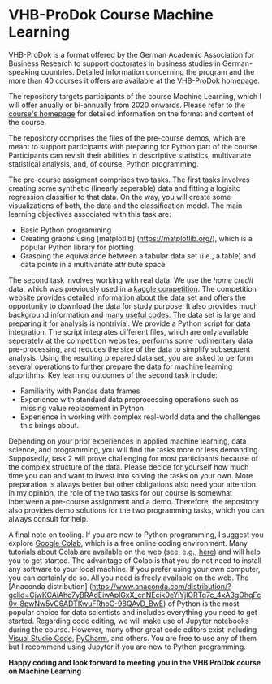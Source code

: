 # VHB-ProDok Course Machine Learning

VHB-ProDok is a format offered by the German Academic Association for Business Research to support doctorates in business studies in German-speaking countries. Detailed information concerning the program and the more than 40 courses it offers are available at the [VHB-ProDok homepage](https://www.vhbonline.org/en/events/prodok).

The repository targets participants of the course Machine Learning, which I will offer anually or bi-annually from 2020 onwards. Please refer to the [course's homepage](https://www.vhbonline.org/en/veranstaltungen/prodok/kurse-2020/translate-to-englisch-2004ms01) for detailed information on the format and content of the course.

The repository comprises the files of the pre-course demos, which are meant to support participants with preparing for Python part of the course. Participants can revisit their abilities in descriptive statistics, multivariate statistical analysis, and, of course, Python programming. 

The pre-course assigment comprises two tasks. The first tasks involves creating some synthetic (linearly seperable) data and fitting a logisitc regression classifier to that data. On the way, you will create some visualizations of both, the data and the classification model. The main learning objectives associated with this task are:
* Basic Python programming
* Creating graphs using [matplotlib] (https://matplotlib.org/), which is a popular Python library for plotting
* Grasping the equivalance between a tabular data set (i.e., a table) and data points in a multivariate attribute space

The second task involves working with real data. We use the *home credit* data, which was previously used in a [kaggle competition](https://www.kaggle.com/c/home-credit-default-risk). The competition website provides detailed information about the data set and offers the opportunity to download the data for study purpose. It also provides much background information and [many useful codes](https://www.kaggle.com/c/home-credit-default-risk/code). The data set is large and preparing it for analysis is nontrivial. We provide a Python script for data integration. The script integrates different files, which are only available seperately at the competition websites, performs some rudimentary data pre-processing, and reduces the size of the data to simplify subsequent analysis. Using the resulting prepared data set, you are asked to perform several operations to further prepare the data for machine learning algorithms.
Key learning outcomes of the second task include:

* Familiarity with Pandas data frames
* Experience with standard data preprocessing operations such as missing value replacement in Python
* Experience in working with complex real-world data and the challenges this brings about.

Depending on your prior experiences in applied machine learning, data science, and programming, you will find the tasks more or less demanding. Supposedly, task 2 will prove challenging for most participants because of the complex structure of the data. Please decide for yourself how much time you can and want to invest into solving the tasks on your own. More preparation is always better but other obligations also need your attention. In my opinion, the role of the two tasks for our course is somewhat inbetween a pre-course assignment and a demo. Therefore, the repository also provides demo solutions for the two programming tasks, which you can always consult for help. 

A final note on tooling. If you are new to Python programming, I suggest you explore [Google Colab](https://colab.research.google.com), which is a free online coding environment. Many tutorials about Colab are available on the web (see, e.g., [here](https://www.tutorialspoint.com/google_colab/index.htm)) and will help you to get started. The advantage of Colab is that you do not need to install any software to your local machine. 
If you prefer using your own computer, you can certainly do so. All you need is freely available on the web. The [Anaconda distribution] (https://www.anaconda.com/distribution/?gclid=CjwKCAiAhc7yBRAdEiwAplGxX_cnNEcik0eYiYjlORTq7c_4xA3gOhqFc0v-8pwNw5vC6ADTKwuFRhoC-98QAvD_BwE) of Python is the most popular choice for data scientists and includes everything you need to get started. Regarding code editing, we will make use of Jupyter notebooks during the course. However, many other great code editors exist including  [Visual Studio Code](https://code.visualstudio.com/), [PyCharm](https://www.jetbrains.com/pycharm/), and others. You are free to use any of them but I recommend using Jupyter if you are new to Python programming.


**Happy coding and look forward to meeting you in the VHB ProDok course on Machine Learning**

